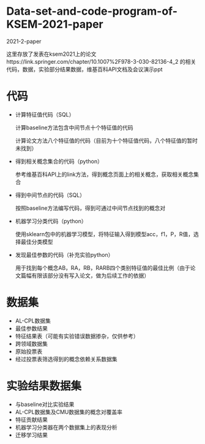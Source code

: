 # Data-set-and-code-program-of-KSEM-2021-paper
2021-2-paper


这里存放了发表在ksem2021上的论文https://link.springer.com/chapter/10.1007%2F978-3-030-82136-4_2 的相关代码，数据，实验部分结果数据，维基百科API文档及会议演示ppt

# 代码

- 计算特征值代码（SQL）

  计算baseline方法包含中间节点十个特征值的代码

  计算论文方法八个特征值的代码（目前为十个特征值代码，八个特征值的暂时未找到）

- 得到相关概念集合的代码（python）

  参考维基百科API上的link方法，得到概念页面上的相关概念，获取相关概念集合

- 得到中间节点的代码（SQL）

  按照baseline方法编写代码，得到可通过中间节点找到的概念对

- 机器学习分类代码（python）

  使用sklearn包中的机器学习模型，将特征输入得到模型acc，f1，P，R值，选择最佳分类模型

- 发现最佳参数的代码（补充实验python）

  用于找到每个概念AB，RA，RB，RARB四个类别特征值的最佳比例（由于论文篇幅有限该部分没有写入论文，做为后续工作的依据）

# 数据集

- AL-CPL数据集
- 最佳参数结果
- 特征结果表（可能有实验错误数据掺杂，仅供参考）
- 跨领域数据集
- 原始投票表
- 经过投票表筛选得到的概念依赖关系数据集

# 实验结果数据集

- 与baseline对比实验结果
- AL-CPL数据集及CMU数据集的概念对覆盖率
- 特征贡献结果
- 机器学习分类器在两个数据集上的表现分析
- 迁移学习结果

